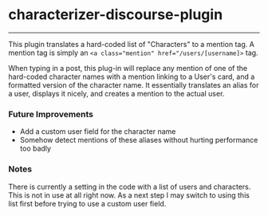 # characterizer-discourse-plugin
---

This plugin translates a hard-coded list of "Characters" to a mention tag. 
A mention tag is simply an `<a class="mention" href="/users/[username]>` tag.

When typing in a post, this plug-in will replace any mention of one of the
hard-coded character names with a mention linking to a User's card, and a 
formatted version of the character name. It essentially translates an alias for 
a user, displays it nicely, and creates a mention to the actual user.

### Future Improvements
- Add a custom user field for the character name
- Somehow detect mentions of these aliases without hurting performance too badly

### Notes
There is currently a setting in the code with a list of users and characters.
This is not in use at all right now. As a next step I may switch to using this 
list first before trying to use a custom user field.
